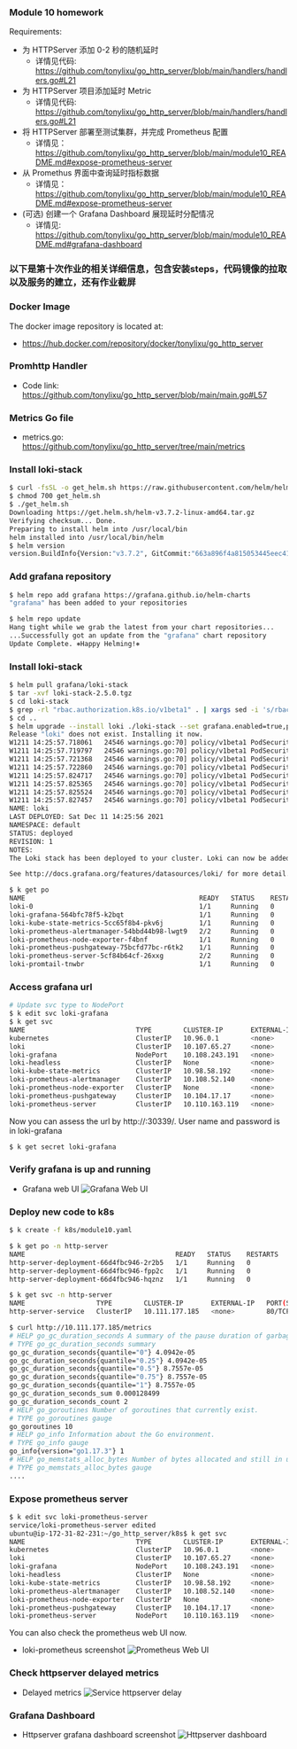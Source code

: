 ### Module 10 homework
Requirements:
* 为 HTTPServer 添加 0-2 秒的随机延时
  * 详情见代码: https://github.com/tonylixu/go_http_server/blob/main/handlers/handlers.go#L21
* 为 HTTPServer 项目添加延时 Metric
  * 详情见代码: https://github.com/tonylixu/go_http_server/blob/main/handlers/handlers.go#L21
* 将 HTTPServer 部署至测试集群，并完成 Prometheus 配置
  * 详情见： https://github.com/tonylixu/go_http_server/blob/main/module10_README.md#expose-prometheus-server
* 从 Promethus 界面中查询延时指标数据
  * 详情见： https://github.com/tonylixu/go_http_server/blob/main/module10_README.md#expose-prometheus-server
* (可选) 创建一个 Grafana Dashboard 展现延时分配情况
  * 详情见: https://github.com/tonylixu/go_http_server/blob/main/module10_README.md#grafana-dashboard

### 以下是第十次作业的相关详细信息，包含安装steps，代码镜像的拉取以及服务的建立，还有作业截屏

### Docker Image
The docker image repository is located at:
* https://hub.docker.com/repository/docker/tonylixu/go_http_server

### Promhttp Handler
* Code link: https://github.com/tonylixu/go_http_server/blob/main/main.go#L57

### Metrics Go file
* metrics.go: https://github.com/tonylixu/go_http_server/tree/main/metrics

### Install loki-stack
```bash
$ curl -fsSL -o get_helm.sh https://raw.githubusercontent.com/helm/helm/main/scripts/get-helm-3
$ chmod 700 get_helm.sh
$ ./get_helm.sh
Downloading https://get.helm.sh/helm-v3.7.2-linux-amd64.tar.gz
Verifying checksum... Done.
Preparing to install helm into /usr/local/bin
helm installed into /usr/local/bin/helm
$ helm version
version.BuildInfo{Version:"v3.7.2", GitCommit:"663a896f4a815053445eec4153677ddc24a0a361", GitTreeState:"clean", GoVersion:"go1.16.10"}
```

### Add grafana repository
```bash
$ helm repo add grafana https://grafana.github.io/helm-charts
"grafana" has been added to your repositories

$ helm repo update
Hang tight while we grab the latest from your chart repositories...
...Successfully got an update from the "grafana" chart repository
Update Complete. ⎈Happy Helming!⎈
```

### Install loki-stack
```bash
$ helm pull grafana/loki-stack
$ tar -xvf loki-stack-2.5.0.tgz
$ cd loki-stack
$ grep -rl "rbac.authorization.k8s.io/v1beta1" . | xargs sed -i 's/rbac.authorization.k8s.io\/v1beta1/rbac.authorization.k8s.io\/v1/g'
$ cd ..
$ helm upgrade --install loki ./loki-stack --set grafana.enabled=true,prometheus.enabled=true,prometheus.alertmanager.persistentVolume.enabled=false,prometheus.server.persistentVolume.enabled=false
Release "loki" does not exist. Installing it now.
W1211 14:25:57.718061   24546 warnings.go:70] policy/v1beta1 PodSecurityPolicy is deprecated in v1.21+, unavailable in v1.25+
W1211 14:25:57.719797   24546 warnings.go:70] policy/v1beta1 PodSecurityPolicy is deprecated in v1.21+, unavailable in v1.25+
W1211 14:25:57.721368   24546 warnings.go:70] policy/v1beta1 PodSecurityPolicy is deprecated in v1.21+, unavailable in v1.25+
W1211 14:25:57.722860   24546 warnings.go:70] policy/v1beta1 PodSecurityPolicy is deprecated in v1.21+, unavailable in v1.25+
W1211 14:25:57.824717   24546 warnings.go:70] policy/v1beta1 PodSecurityPolicy is deprecated in v1.21+, unavailable in v1.25+
W1211 14:25:57.825365   24546 warnings.go:70] policy/v1beta1 PodSecurityPolicy is deprecated in v1.21+, unavailable in v1.25+
W1211 14:25:57.825524   24546 warnings.go:70] policy/v1beta1 PodSecurityPolicy is deprecated in v1.21+, unavailable in v1.25+
W1211 14:25:57.827457   24546 warnings.go:70] policy/v1beta1 PodSecurityPolicy is deprecated in v1.21+, unavailable in v1.25+
NAME: loki
LAST DEPLOYED: Sat Dec 11 14:25:56 2021
NAMESPACE: default
STATUS: deployed
REVISION: 1
NOTES:
The Loki stack has been deployed to your cluster. Loki can now be added as a datasource in Grafana.

See http://docs.grafana.org/features/datasources/loki/ for more detail.

$ k get po
NAME                                            READY   STATUS    RESTARTS   AGE
loki-0                                          1/1     Running   0          98s
loki-grafana-564bfc78f5-k2bqt                   1/1     Running   0          98s
loki-kube-state-metrics-5cc65f8b4-pkv6j         1/1     Running   0          98s
loki-prometheus-alertmanager-54bbd44b98-lwgt9   2/2     Running   0          98s
loki-prometheus-node-exporter-f4bnf             1/1     Running   0          98s
loki-prometheus-pushgateway-75bcfd77bc-r6tk2    1/1     Running   0          98s
loki-prometheus-server-5cf84b64cf-26xxg         2/2     Running   0          98s
loki-promtail-tnwbr                             1/1     Running   0          98s
```

### Access grafana url
```bash
# Update svc type to NodePort
$ k edit svc loki-grafana
$ k get svc
NAME                            TYPE        CLUSTER-IP       EXTERNAL-IP   PORT(S)        AGE
kubernetes                      ClusterIP   10.96.0.1        <none>        443/TCP        11m
loki                            ClusterIP   10.107.65.27     <none>        3100/TCP       5m36s
loki-grafana                    NodePort    10.108.243.191   <none>        80:30339/TCP   5m36s
loki-headless                   ClusterIP   None             <none>        3100/TCP       5m36s
loki-kube-state-metrics         ClusterIP   10.98.58.192     <none>        8080/TCP       5m36s
loki-prometheus-alertmanager    ClusterIP   10.108.52.140    <none>        80/TCP         5m36s
loki-prometheus-node-exporter   ClusterIP   None             <none>        9100/TCP       5m36s
loki-prometheus-pushgateway     ClusterIP   10.104.17.17     <none>        9091/TCP       5m36s
loki-prometheus-server          ClusterIP   10.110.163.119   <none>        80/TCP         5m36s
```
Now you can assess the url by http://<IP>:30339/. User name and password is in loki-grafana
```bash
$ k get secret loki-grafana
```

### Verify grafana is up and running
* Grafana web UI
![Grafana Web UI](./images/loki-http-server-logs.png)

### Deploy new code to k8s
```bash
$ k create -f k8s/module10.yaml

$ k get po -n http-server
NAME                                      READY   STATUS    RESTARTS   AGE
http-server-deployment-66d4fbc946-2r2b5   1/1     Running   0          7m32s
http-server-deployment-66d4fbc946-fpp2c   1/1     Running   0          7m32s
http-server-deployment-66d4fbc946-hqznz   1/1     Running   0          7m32s

$ k get svc -n http-server
NAME                  TYPE        CLUSTER-IP       EXTERNAL-IP   PORT(S)   AGE
http-server-service   ClusterIP   10.111.177.185   <none>        80/TCP    7m56s

$ curl http://10.111.177.185/metrics
# HELP go_gc_duration_seconds A summary of the pause duration of garbage collection cycles.
# TYPE go_gc_duration_seconds summary
go_gc_duration_seconds{quantile="0"} 4.0942e-05
go_gc_duration_seconds{quantile="0.25"} 4.0942e-05
go_gc_duration_seconds{quantile="0.5"} 8.7557e-05
go_gc_duration_seconds{quantile="0.75"} 8.7557e-05
go_gc_duration_seconds{quantile="1"} 8.7557e-05
go_gc_duration_seconds_sum 0.000128499
go_gc_duration_seconds_count 2
# HELP go_goroutines Number of goroutines that currently exist.
# TYPE go_goroutines gauge
go_goroutines 10
# HELP go_info Information about the Go environment.
# TYPE go_info gauge
go_info{version="go1.17.3"} 1
# HELP go_memstats_alloc_bytes Number of bytes allocated and still in use.
# TYPE go_memstats_alloc_bytes gauge
....
```

### Expose prometheus server
```bash
$ k edit svc loki-prometheus-server
service/loki-prometheus-server edited
ubuntu@ip-172-31-82-231:~/go_http_server/k8s$ k get svc
NAME                            TYPE        CLUSTER-IP       EXTERNAL-IP   PORT(S)        AGE
kubernetes                      ClusterIP   10.96.0.1        <none>        443/TCP        50m
loki                            ClusterIP   10.107.65.27     <none>        3100/TCP       45m
loki-grafana                    NodePort    10.108.243.191   <none>        80:30339/TCP   45m
loki-headless                   ClusterIP   None             <none>        3100/TCP       45m
loki-kube-state-metrics         ClusterIP   10.98.58.192     <none>        8080/TCP       45m
loki-prometheus-alertmanager    ClusterIP   10.108.52.140    <none>        80/TCP         45m
loki-prometheus-node-exporter   ClusterIP   None             <none>        9100/TCP       45m
loki-prometheus-pushgateway     ClusterIP   10.104.17.17     <none>        9091/TCP       45m
loki-prometheus-server          NodePort    10.110.163.119   <none>        80:32044/TCP   45m
```
You can also check the prometheus web UI now.
* loki-prometheus screenshot
![Prometheus Web UI](./images/loki-prometheus.png)

### Check httpserver delayed metrics
* Delayed metrics
![Service httpserver delay](./images/loki-prometheus-httpserver.png)


### Grafana Dashboard
* Httpserver grafana dashboard screenshot
![Httpserver dashboard](./images/grafana-dashboard.png)
